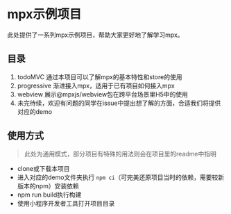 # mpx示例项目

此处提供了一系列mpx示例项目，帮助大家更好地了解学习mpx。

## 目录

1. todoMVC 通过本项目可以了解mpx的基本特性和store的使用
2. progressive 渐进接入mpx，适用于已有项目如何接入mpx
3. webview 展示@mpxjs/webview包在跨平台场景里H5中的使用
3. 未完待续，欢迎有问题的同学在issue中提出想了解的方面，合适我们将提供对应的demo

## 使用方式

> 此处为通用模式，部分项目有特殊的用法则会在项目里的readme中指明

- clone或下载本项目
- 进入对应的demo文件夹执行 `npm ci`（可完美还原项目当时的依赖，需要较新版本的npm）安装依赖
- npm run build执行构建
- 使用小程序开发者工具打开项目目录
